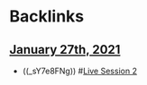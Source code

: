 
# Backlinks
## [January 27th, 2021](<January 27th, 2021.md>)
- ((_sY7e8FNg)) #[Live Session 2](<Live Session 2.md>)

